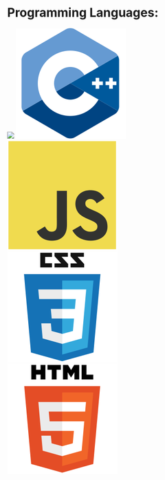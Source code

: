 
<body>
    <h1 align="left">Programming Languages:</h1>
    <div align="left" class="programming_languages">
        <img src="https://cdn.freebiesupply.com/logos/large/2x/python-5-logo-svg-vector.svg"/> <!-- PYTHON -->
        <img src="https://raw.githubusercontent.com/devicons/devicon/master/icons/cplusplus/cplusplus-original.svg" 
             alt="cplusplus"/> <!-- C++ -->
        <img src="https://raw.githubusercontent.com/devicons/devicon/master/icons/javascript/javascript-original.svg" 
             alt="javascript"/> <!-- JAVA SCRIPT -->
        <img src="https://raw.githubusercontent.com/devicons/devicon/master/icons/css3/css3-original-wordmark.svg" 
             alt="css3"/> <!-- CSS -->
        <img src="https://raw.githubusercontent.com/devicons/devicon/master/icons/html5/html5-original-wordmark.svg" 
             alt="html5"/> <!-- HTML -->
    </div>
</body>
</html>
